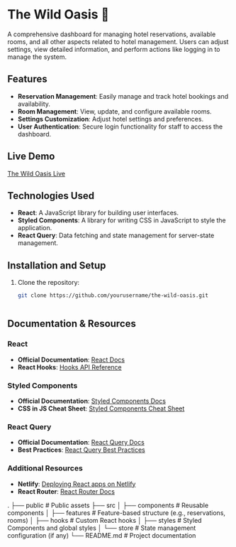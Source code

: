 # The Wild Oasis 🏨
A comprehensive dashboard for managing hotel reservations, available rooms, and all other aspects related to hotel management. Users can adjust settings, view detailed information, and perform actions like logging in to manage the system.

## Features
- **Reservation Management**: Easily manage and track hotel bookings and availability.
- **Room Management**: View, update, and configure available rooms.
- **Settings Customization**: Adjust hotel settings and preferences.
- **User Authentication**: Secure login functionality for staff to access the dashboard.

## Live Demo
[The Wild Oasis Live](your-live-demo-url-here)

## Technologies Used
- **React**: A JavaScript library for building user interfaces.
- **Styled Components**: A library for writing CSS in JavaScript to style the application.
- **React Query**: Data fetching and state management for server-state management.

## Installation and Setup
1. Clone the repository:
   ```bash
   git clone https://github.com/yourusername/the-wild-oasis.git



## Documentation & Resources

### React
- **Official Documentation**: [React Docs](https://reactjs.org/docs/getting-started.html)
- **React Hooks**: [Hooks API Reference](https://reactjs.org/docs/hooks-reference.html)

### Styled Components
- **Official Documentation**: [Styled Components Docs](https://styled-components.com/docs)
- **CSS in JS Cheat Sheet**: [Styled Components Cheat Sheet](https://styled-components.com/docs/basics#helpers)

### React Query
- **Official Documentation**: [React Query Docs](https://react-query-v3.tanstack.com/overview)
- **Best Practices**: [React Query Best Practices](https://react-query-v3.tanstack.com/guides/best-practices)

### Additional Resources
- **Netlify**: [Deploying React apps on Netlify](https://docs.netlify.com/integrations/frameworks/react/)
- **React Router**: [React Router Docs](https://reactrouter.com/en/main)


.
├── public          # Public assets
├── src
│   ├── components  # Reusable components
│   ├── features    # Feature-based structure (e.g., reservations, rooms)
│   ├── hooks       # Custom React hooks
│   ├── styles      # Styled Components and global styles
│   └── store       # State management configuration (if any)
└── README.md       # Project documentation


